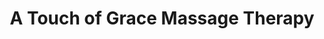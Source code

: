 ---
title: "A Touch of Grace Massage Therapy"
url: /tonawanda/a-touch-of-grace-massage-therapy/
shop: massage
---